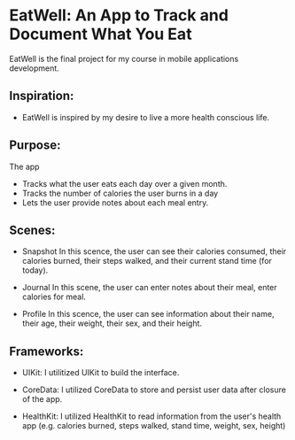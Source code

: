 # EatWell: An App to Track and Document What You Eat

EatWell is the final project for my course in mobile applications development.

## Inspiration:
- EatWell is inspired by my desire to live a more health conscious life.

## Purpose: 
The app 
- Tracks what the user eats each day over a given month.
- Tracks the number of calories the user burns in a day
- Lets the user provide notes about each meal entry.

## Scenes:
- Snapshot
  In this scence, the user can see their calories consumed, their calories burned, their steps walked, and their current stand time (for today).
  
- Journal
  In this scene, the user can enter notes about their meal, enter calories for meal.
  
- Profile
  In this scence, the user can see information about their name, their age, their weight, their sex, and their height.


## Frameworks:
- UIKit: I utilitized UIKit to build the interface.

- CoreData: I utilized CoreData to store and persist user data after closure of the app. 

- HealthKit: I utilized HealthKit to read information from the user's health app (e.g. calories burned, steps walked, stand time, weight, sex, height)
